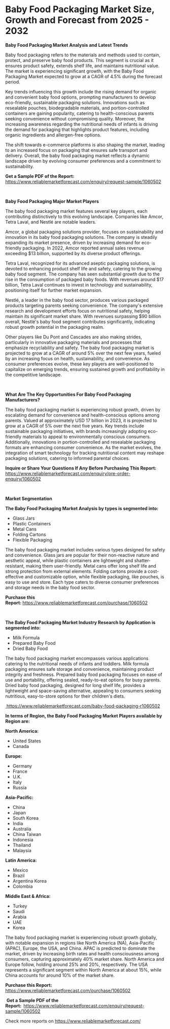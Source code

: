 <p><h1>Baby Food Packaging Market Size, Growth and Forecast from 2025 - 2032</h1></p><p><strong>Baby Food Packaging Market Analysis and Latest Trends</strong></p>
<p><p>Baby food packaging refers to the materials and methods used to contain, protect, and preserve baby food products. This segment is crucial as it ensures product safety, extends shelf life, and maintains nutritional value. The market is experiencing significant growth, with the Baby Food Packaging Market expected to grow at a CAGR of 4.5% during the forecast period. </p><p>Key trends influencing this growth include the rising demand for organic and convenient baby food options, prompting manufacturers to develop eco-friendly, sustainable packaging solutions. Innovations such as resealable pouches, biodegradable materials, and portion-controlled containers are gaining popularity, catering to health-conscious parents seeking convenience without compromising quality. Moreover, the increasing awareness regarding the nutritional needs of infants is driving the demand for packaging that highlights product features, including organic ingredients and allergen-free options. </p><p>The shift towards e-commerce platforms is also shaping the market, leading to an increased focus on packaging that ensures safe transport and delivery. Overall, the baby food packaging market reflects a dynamic landscape driven by evolving consumer preferences and a commitment to sustainability.</p></p>
<p><strong>Get a Sample PDF of the Report:&nbsp;</strong> <a href="https://www.reliablemarketforecast.com/enquiry/request-sample/1060502?utm_campaign=3505&utm_medium=2&utm_source=Github&utm_content=ia&utm_term=22032025&utm_id=baby-food-packaging">https://www.reliablemarketforecast.com/enquiry/request-sample/1060502</a></p>
<p>&nbsp;</p>
<p><strong>Baby Food Packaging Major Market Players</strong></p>
<p><p>The baby food packaging market features several key players, each contributing distinctively to this evolving landscape. Companies like Amcor, Tetra Laval, and Nestlé are notable leaders.</p><p>Amcor, a global packaging solutions provider, focuses on sustainability and innovation in its baby food packaging solutions. The company is steadily expanding its market presence, driven by increasing demand for eco-friendly packaging. In 2022, Amcor reported annual sales revenue exceeding $13 billion, supported by its diverse product offerings.</p><p>Tetra Laval, recognized for its advanced aseptic packaging solutions, is devoted to enhancing product shelf life and safety, catering to the growing baby food segment. The company has seen substantial growth due to the rise in the consumption of packaged baby foods. With revenues around $17 billion, Tetra Laval continues to invest in technology and sustainability, positioning itself for further market expansion.</p><p>Nestlé, a leader in the baby food sector, produces various packaged products targeting parents seeking convenience. The company's extensive research and development efforts focus on nutritional safety, helping maintain its significant market share. With revenues surpassing $90 billion overall, Nestlé's baby food segment contributes significantly, indicating robust growth potential in the packaging realm.</p><p>Other players like Du Pont and Cascades are also making strides, particularly in innovative packaging materials and processes that emphasize recyclability and safety. The baby food packaging market is projected to grow at a CAGR of around 5% over the next few years, fueled by an increasing focus on health, sustainability, and convenience. As consumer preferences evolve, these key players are well-positioned to capitalize on emerging trends, ensuring sustained growth and profitability in the competitive landscape.</p></p>
<p>&nbsp;</p>
<p><strong>What Are The Key Opportunities For Baby Food Packaging Manufacturers?</strong></p>
<p><p>The baby food packaging market is experiencing robust growth, driven by escalating demand for convenience and health-conscious options among parents. Valued at approximately USD 17 billion in 2023, it is projected to grow at a CAGR of 5% over the next five years. Key trends include sustainable packaging initiatives, with brands increasingly adopting eco-friendly materials to appeal to environmentally conscious consumers. Additionally, innovations in portion-controlled and resealable packaging formats are enhancing consumer convenience. As the market evolves, the integration of smart technology for tracking nutritional content may reshape packaging solutions, catering to informed parental choices.</p></p>
<p><strong>Inquire or Share Your Questions If Any Before Purchasing This Report:</strong> <a href="https://www.reliablemarketforecast.com/enquiry/pre-order-enquiry/1060502?utm_campaign=3505&utm_medium=2&utm_source=Github&utm_content=ia&utm_term=22032025&utm_id=baby-food-packaging">https://www.reliablemarketforecast.com/enquiry/pre-order-enquiry/1060502</a></p>
<p>&nbsp;</p>
<p><strong>Market Segmentation</strong></p>
<p><strong>The Baby Food Packaging Market Analysis by types is segmented into:</strong></p>
<p><ul><li>Glass Jars</li><li>Plastic Containers</li><li>Metal Cans</li><li>Folding Cartons</li><li>Flexible Packaging</li></ul></p>
<p><p>The baby food packaging market includes various types designed for safety and convenience. Glass jars are popular for their non-reactive nature and aesthetic appeal, while plastic containers are lightweight and shatter-resistant, making them user-friendly. Metal cans offer long shelf life and strong protection from external elements. Folding cartons provide a cost-effective and customizable option, while flexible packaging, like pouches, is easy to use and store. Each type caters to diverse consumer preferences and storage needs in the baby food sector.</p></p>
<p><strong>Purchase this Report:&nbsp;</strong><a href="https://www.reliablemarketforecast.com/purchase/1060502?utm_campaign=3505&utm_medium=2&utm_source=Github&utm_content=ia&utm_term=22032025&utm_id=baby-food-packaging">https://www.reliablemarketforecast.com/purchase/1060502</a></p>
<p>&nbsp;</p>
<p><strong>The Baby Food Packaging Market Industry Research by Application is segmented into:</strong></p>
<p><ul><li>Milk Formula</li><li>Prepared Baby Food</li><li>Dried Baby Food</li></ul></p>
<p><p>The baby food packaging market encompasses various applications catering to the nutritional needs of infants and toddlers. Milk formula packaging ensures safe storage and convenience, maintaining product integrity and freshness. Prepared baby food packaging focuses on ease of use and portability, offering sealed, ready-to-eat options for busy parents. Dried baby food packaging, designed for long shelf life, provides a lightweight and space-saving alternative, appealing to consumers seeking nutritious, easy-to-store options for their children's diets.</p></p>
<p><a href="https://www.reliablemarketforecast.com/baby-food-packaging-r1060502?utm_campaign=3505&utm_medium=2&utm_source=Github&utm_content=ia&utm_term=22032025&utm_id=baby-food-packaging">&nbsp;https://www.reliablemarketforecast.com/baby-food-packaging-r1060502</a></p>
<p><strong>In terms of Region, the Baby Food Packaging Market Players available by Region are:</strong></p>
<p>
    <p> <strong> North America: </strong>
        <ul>
            <li>United States</li>
            <li>Canada</li>
        </ul>
        </p> 
    <p> <strong> Europe: </strong>
        <ul>
            <li>Germany</li>
            <li>France</li>
            <li>U.K.</li>
            <li>Italy</li>
            <li>Russia</li>
        </ul>
        </p> 
    <p> <strong> Asia-Pacific: </strong>
        <ul>
            <li>China</li>
            <li>Japan</li>
            <li>South Korea</li>
            <li>India</li>
            <li>Australia</li>
            <li>China Taiwan</li>
            <li>Indonesia</li>
            <li>Thailand</li>
            <li>Malaysia</li>
        </ul>
        </p> 
    <p> <strong> Latin America: </strong>
        <ul>
            <li>Mexico</li>
            <li>Brazil</li>
            <li>Argentina Korea</li>
            <li>Colombia</li>
        </ul>
        </p> 
    <p> <strong> Middle East & Africa: </strong>
        <ul>
            <li>Turkey</li>
            <li>Saudi</li>
            <li>Arabia</li>
            <li>UAE</li>
            <li>Korea</li>
        </ul>
    </p>
    </p>
<p><p>The baby food packaging market is experiencing robust growth globally, with notable expansion in regions like North America (NA), Asia-Pacific (APAC), Europe, the USA, and China. APAC is predicted to dominate the market, driven by increasing birth rates and health consciousness among consumers, capturing approximately 40% market share. North America and Europe follow, holding around 25% and 20%, respectively. The USA represents a significant segment within North America at about 15%, while China accounts for around 10% of the market share.</p></p>
<p><strong>Purchase this Report: </strong><a href="https://www.reliablemarketforecast.com/purchase/1060502?utm_campaign=3505&utm_medium=2&utm_source=Github&utm_content=ia&utm_term=22032025&utm_id=baby-food-packaging">https://www.reliablemarketforecast.com/purchase/1060502</a></p>
<p>&nbsp;<strong>Get a Sample PDF of the Report:&nbsp;&nbsp;</strong><a href="https://www.reliablemarketforecast.com/enquiry/request-sample/1060502?utm_campaign=3505&utm_medium=2&utm_source=Github&utm_content=ia&utm_term=22032025&utm_id=baby-food-packaging">https://www.reliablemarketforecast.com/enquiry/request-sample/1060502</a></p>
<p><strong></strong></p>
<p>Check more reports on <a href="https://www.reliablemarketforecast.com/?utm_campaign=3505&utm_medium=2&utm_source=Github&utm_content=ia&utm_term=22032025&utm_id=baby-food-packaging">https://www.reliablemarketforecast.com/</a></p>